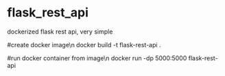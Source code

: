 # flask_rest_api
dockerized flask rest api, very simple

#create docker image\n
docker build -t flask-rest-api .

#run docker container from image\n
docker run -dp 5000:5000 flask-rest-api
